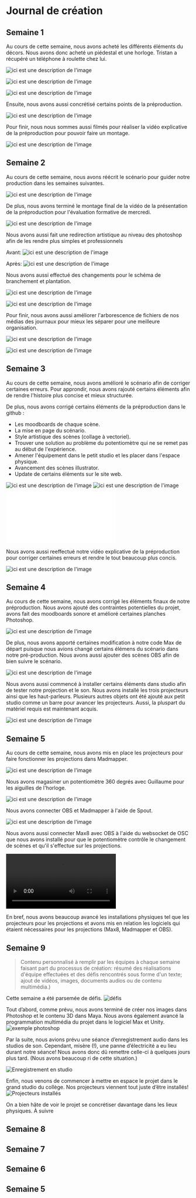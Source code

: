 # Journal de création

## Semaine 1

Au cours de cette semaine, nous avons acheté les différents éléments du décors. Nous avons donc acheté un piédestal et une horloge. Tristan a récupéré un téléphone à roulette chez lui. 

![ici est une description de l'image](medias/collectif/Semaine1/piedestale.jpg)

![ici est une description de l'image](medias/collectif/Semaine1/tel.jpg)

![ici est une description de l'image](medias/collectif/Semaine1/horloge.png)

Ensuite, nous avons aussi concrétisé certains points de la préproduction.

![ici est une description de l'image](medias/collectif/Semaine1/git.JPG)

Pour finir, nous nous sommes aussi filmés pour réaliser la vidéo explicative de la préproduction pour pouvoir faire un montage.

![ici est une description de l'image](medias/collectif/Semaine1/montage_preproduction.png)

## Semaine 2

Au cours de cette semaine, nous avons réécrit le scénario pour guider notre production dans les semaines suivantes.

![ici est une description de l'image](medias/collectif/Semaine2/scenario_updated.JPG)

De plus, nous avons terminé le montage final de la vidéo de la présentation de la préproduction pour l'évaluation formative de mercredi.

![ici est une description de l'image](medias/collectif/Semaine2/Presentation_preproduction_video.png)

Nous avons aussi fait une redirection artistique au niveau des photoshop afin de les rendre plus simples et professionnels

Avant: ![ici est une description de l'image](medias/collectif/Semaine2/plaine_01.jpg)

Après: ![ici est une description de l'image](medias/collectif/Semaine2/design_revamp.png)

Nous avons aussi effectué des changements pour le schéma de branchement et plantation.

![ici est une description de l'image](medias/collectif/Semaine2//branchement.png)

![ici est une description de l'image](medias/collectif/Semaine2/plantation.png)

Pour finir, nous avons aussi améliorer l'arborescence de fichiers de nos médias des journaux pour mieux les séparer pour une meilleure organisation.

![ici est une description de l'image](medias/collectif/Semaine2/arborescence1.JPG)

![ici est une description de l'image](medias/collectif/Semaine2/arborescence.JPG)

## Semaine 3

Au cours de cette semaine, nous avons amélioré le scénario afin de corriger certaines erreurs. Pour approndir, nous avons rajouté certains éléments afin de rendre l'histoire plus concise et mieux structurée. 

 
De plus, nous avons corrigé certains éléments de la préproduction dans le github :
- Les moodboards de chaque scène. 
- La mise en page du scénario.
- Style artistique des scènes (collage à vectoriel).
- Trouver une solution au problème du potentiomètre qui ne se remet pas au début de l'expérience.
- Amener l'équipement dans le petit studio et les placer dans l'espace physique.
- Avancement des scènes illustrator.
- Update de certains éléments sur le site web.


![ici est une description de l'image](medias/collectif/Semaine3/resume_image.png)
![ici est une description de l'image](medias/collectif/Semaine3/scenario.JPG)
![Scénario](medias/collectif/Semaine3/scenario_horloge_de_l'apocalypse.md)

Nous avons aussi reeffectué notre vidéo explicative de la préproduction pour corriger certaines erreurs et rendre le tout beaucoup plus concis.   

![ici est une description de l'image](medias/collectif/Semaine2/Presentation_preproduction_video.png)

## Semaine 4

Au cours de cette semaine, nous avons corrigé les éléments finaux de notre préproduction. Nous avons ajouté des contraintes potentielles du projet, avons fait des moodboards sonore et amélioré certaines planches Photoshop. 

![ici est une description de l'image](medias/collectif/semaine4/probleme.PNG)

De plus, nous avons apporté certaines modification à notre code Max de départ puisque nous avions changé certains élémens du scénario dans notre pré-production. Nous avons aussi ajouter des scènes OBS afin de bien suivre le scénario.

![ici est une description de l'image](medias/collectif/semaine4/speaker.jpg)

Nous avons aussi commencé à installer certains éléments dans studio afin de tester notre projection et le son. Nous avons installé les trois projecteurs ainsi que les haut-parleurs. Plusieurs autres objets ont été ajouté aux petit studio comme un barre pour avancer les projecteurs. Aussi, la pluspart du matériel requis est maintenant acquis.

![ici est une description de l'image](medias/collectif/semaine4/defalco.jpg)

## Semaine 5

Au cours de cette semaine, nous avons mis en place les projecteurs pour faire fonctionner les projections dans Madmapper. 

![ici est une description de l'image](medias/collectif/Semaine5/projecteurs.jpg)

Nous avons magasiner un potentiomètre 360 degrés avec Guillaume pour les aiguilles de l'horloge.

![ici est une description de l'image](medias/collectif/Semaine5/potentiometre.png)

Nous avons connecter OBS et Madmapper à l'aide de Spout.

![ici est une description de l'image](medias/collectif/Semaine5/OBS_madmapper.png)

Nous avons aussi connecter Max8 avec OBS à l'aide du websocket de OSC que nous avons installé pour que le potentiomètre contrôle le changement de scènes et qu'il s'effectue sur les projections.

![video projections](medias/collectif/Semaine5/video_projections.mp4)

En bref, nous avons beaucoup avancé les installations physiques tel que les projecteurs pour les projections et avons mis en relation les logiciels qui étaient nécessaires pour les projections (Max8, Madmapper et OBS).

## Semaine 9
> Contenu personnalisé à remplir par les équipes à chaque semaine faisant part du processus de création: résumé des réalisations d'équipe effectuées et des défis rencontrés sous forme d'un texte; ajout de vidéos, images, documents audios ou de contenu multimédia.)


Cette semaine a été parsemée de défis.
![défis](medias/exemple_general.jpg)

Tout d’abord, comme prévu, nous avons terminé de créer nos images dans Photoshop et le contenu 3D dans Maya. Nous avons également avancé la programmation multimédia du projet dans le logiciel Max et Unity.
![exemple photoshop](medias/exemple_photoshop.jpg)

Par la suite, nous avions prévu une séance d’enregistrement audio dans les studios de son. Cependant, misère (!), une panne d’électricité a eu lieu durant notre séance! Nous avons donc dû remettre celle-ci à quelques jours plus tard. (Nous avons beaucoup ri de cette situation.)

![Enregistrement en studio](medias/exemple_studio1.jpg)

Enfin, nous venons de commencer à mettre en espace le projet dans le grand studio du collège. Nos projecteurs viennent tout juste d’être installés! 
![Projecteurs installés](medias/exemple_projector.jpg)

On a bien hâte de voir le projet se concrétiser davantage dans les lieux physiques. À suivre



## Semaine 8

## Semaine 7

## Semaine 6

## Semaine 5














